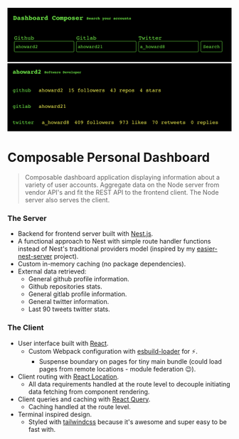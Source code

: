 ![homepage screenshot](public/home.png)
![dashboard screenshot](public/dashboard.png)

# Composable Personal Dashboard

> Composable dashboard application displaying information about a variety of user accounts. Aggregate data on the Node server from vendor API's and fit the REST API to the frontend client. The Node server also serves the client.

### The Server

- Backend for frontend server built with [Nest.js](https://nestjs.com/).
- A functional approach to Nest with simple route handler functions instead of Nest's traditional providers model (inspired by my [easier-nest-server](https://github.com/ahoward2/easier-nest-server) project).
- Custom in-memory caching (no package dependencies).
- External data retrieved:
  - General github profile information.
  - Github repositories stats.
  - General gitlab profile information.
  - General twitter information.
  - Last 90 tweets twitter stats.

### The Client

- User interface built with [React](https://reactjs.org/).
  - Custom Webpack configuration with [esbuild-loader](https://github.com/privatenumber/esbuild-loader) for ⚡️.
    - Suspense boundary on pages for tiny main bundle (could load pages from remote locations - module federation 😉).
- Client routing with [React Location](https://react-location.tanstack.com/).
  - All data requirements handled at the route level to decouple initiating data fetching from component rendering.
- Client queries and caching with [React Query](https://react-query.tanstack.com/).
  - Caching handled at the route level.
- Terminal inspired design.
  - Styled with [tailwindcss](https://tailwindcss.com/) because it's awesome and super easy to be fast with.

